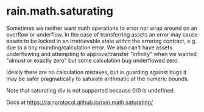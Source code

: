 # rain.math.saturating

Sometimes we neither want math operations to error nor wrap around on an overflow
or underflow. In the case of transferring assets an error may cause assets to be
locked in an irretrievable state within the erroring contract, e.g. due to a tiny
rounding/calculation error. We also can't have assets underflowing and attempting
to approve/transfer "infinity" when we wanted "almost or exactly zero" but some
calculation bug underflowed zero.

Ideally there are no calculation mistakes, but in guarding against bugs it may be
safer pragmatically to saturate arithmatic at the numeric bounds.

Note that saturating div is not supported because 0/0 is undefined.

Docs at https://rainprotocol.github.io/rain.math.saturating/